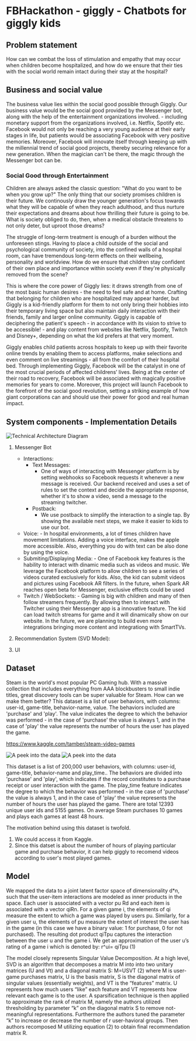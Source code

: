# FBHackathon - giggly - Chatbots for giggly kids
## Problem statement

How can we combat the loss of stimulation and empathy that may occur when children become hospitalized, and how do we ensure that their ties with the social world remain intact during their stay at the hospital?

## Business and social value 

The business value lies within the social good possible through Giggly. Our business value would be the social good provided by the Messenger bot, along with the help of the entertainment organizations involved. - including monetary support from the organizations involved, i.e. Netflix, Spotify etc. Facebook would not only be reaching a very young audience at their early stages in life, but patients would be associating Facebook with very positive memories. Moreover, Facebook will innovate itself through keeping up with the millennial trend of social good projects, thereby securing relevance for a new generation. When the magician can't be there, the magic through the Messenger bot can be. 

### Social Good through Entertainment

Children are always asked the classic question: "What do you want to be when you grow up?" The only thing that our society promises children is their future. We continously draw the younger generation's focus towards what they will be capable of when they reach adulthood, and thus nurture their expectations and dreams about how thrilling their future is going to be. What is society obliged to do, then, when a medical obstacle threatens to not only deter, but uproot those dreams?

The struggle of long-term treatment is enough of a burden without the unforeseen stings. Having to place a child outside of the social and psychological community of society, into the confined walls of a hospital room, can have tremendous long-term effects on their wellbeing, personality and worldview. How do we ensure that children stay confident of their own place and importance within society even if they're physically removed from the scene?

This is where the core power of Giggly lies: it draws strength from one of the most basic human desires - the need to feel safe and at home. Crafting that belonging for children who are hospitalized may appear harder, but Giggly is a kid-friendly platform for them to not only bring their hobbies into their temporary living space but also maintain daily interaction with their friends, family and larger online community. Giggly is capable of deciphering the patient's speech - in accordance with its vision to strive to be accessible! - and play content from websites like Netflix, Spotify, Twitch and Disney+, depending on what the kid prefers at that very moment.

Giggly enables child patients across hospitals to keep up with their favorite online trends by enabling them to access platforms, make selections and even comment on live streamings - all from the comfort of their hospital bed. Through implementing Giggly, Facebook will be the catalyst in one of the most crucial periods of affected childrens’ lives. Being at the center of their road to recovery, Facebook will be associated with magically positive memories for years to come. Moreover, this project will launch Facebook to the forefront of the social good revolution, setting a striking example of how giant corporations can and should use their power for good and real human impact.

## System components - Implementation Details
![Technical Architecture Diagram](FBHackathon.png)
1. Messenger Bot
    * Interactions:
        * Text Messages:
            - One of ways of interacting with Messenger platform is by setting webhooks so Facebook requests it whenever a new message is received. Our backend received and uses a set of rules to set the context and decide the appropriate response, whether it's to show a video, send a message to the streaming twitcher.
        * Postback:
            - We use postback to simplify the interaction to a single tap. By showing the available next steps, we make it easier to kids to use our bot. 
    * Voice:
            - In hospital environments, a lot of times children have movement limitations. Adding a voice interface, makes the apple more accessible. Also, everything you do with text can be also done by using the voice.
    * Submiting/Displaying Media:
            - One of Facebook key features is the hability to interact with dinamic media such as videos and music. We leverage the Facebook platform to allow children to see a series of videos curated exclusively for kids. Also, the kid can submit videos and pictures using Facebook AR filters. In the future, when Spark AR reaches open beta for Messenger, exclusive effects could be used 
    * Twitch / WebSockets:
            - Gaming is big with children and many of then follow streamers frequently. By allowing then to interact with Twitcher using their Messenger app is a innovative feature. The kid can load twitch streams for game and it will dinamically show on our website. In the future, we are planning to build even more integrations bringing more content and integrationg with SmartTVs.  
2. Recommendation System (SVD Model): 

3. UI

## Dataset

Steam is the world's most popular PC Gaming hub. With a massive collection that includes everything from AAA blockbusters to small indie titles, great discovery tools can be super valuable for Steam. How can we make them better? This dataset is a list of user behaviors, with columns: user-id, game-title, behavior-name, value. The behaviors included are 'purchase' and 'play'. The value indicates the degree to which the behavior was performed - in the case of 'purchase' the value is always 1, and in the case of 'play' the value represents the number of hours the user has played the game.

https://www.kaggle.com/tamber/steam-video-games

![A peek into the data](game_play.png)
![A peek into the data](data.png)

This dataset is a list of 200,000 user behaviors, with columns: user-id, game-title, behavior-name and play_time.. The behaviors are divided into 'purchase' and 'play', which indicates if the record constitutes to a purchase receipt or user interaction with the game. The play_time feature indicates the degree to which the behavior was performed - in the case of 'purchase' the value is always 1, and in the case of 'play' the value represents the number of hours the user has played the game. There are total 12393 unique user ids and 5155 games. On average Steam purchases 10 games and plays each games at least 48 hours.

The motivation behind using this dataset is twofold.

1. We could access it from Kaggle.
2. Since this datset is about the number of hours of playing particular game and purchase behavior, it can help giggly to recomend videos according to user's most played games.

## Model

We mapped the data to a joint latent factor space of dimensionality d*n, such that the user-item interactions are modeled as inner products in the space. Each user is associated with a vector pu Rd and each item is associated with a vector qiRn. For a given game i, the elements of qi measure the extent to which a game was played by users pu. Similarly, for a given user u, the elements of pu measure the extent of interest the user has in the game (in this case we have a binary value: 1 for purchase, 0 for not purchased). The resulting dot product qiTpu captures the interaction between the user u and the game i. We get an approximation of the user u’s rating of a game i which is denoted by: r^ui= qiTpu (1)

The model closely represents Singular Value Decomposition. At a high level, SVD is an algorithm that decomposes a matrix M into into two unitary matrices (U and Vt) and a diagonal matrix S: M=USVT (2) where M is user-game purchases matrix, U is the basis matrix, S is the diagonal matrix of singular values (essentially weights), and VT is the “features” matrix. U represents how much users “like” each feature and VT represents how relevant each game is to the user. A sparsification technique is then applied to approximate the rank of matrix M, namely the authors utilized thresholding by parameter “k” on the diagonal matrix S to remove not-meaningful representations. Furthermore the authors tuned the parameter “k” to increase or decrease the number of r user-havioral groups. Then authors recomposed M utilizing equation (2) to obtain final recommendation matrix R.
